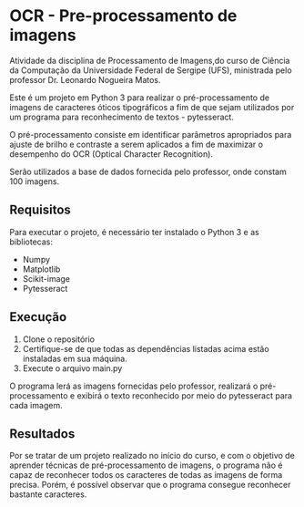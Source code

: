 <h1> OCR - Pre-processamento de imagens </h1>
<p> Atividade da disciplina de Processamento de Imagens,do curso de Ciência da Computação da Universidade Federal de Sergipe (UFS), ministrada pelo professor Dr. Leonardo Nogueira Matos. </p> 
<p>Este é um projeto em Python 3 para realizar o pré-processamento de imagens de caracteres óticos tipográficos a fim de que sejam utilizados por um programa para reconhecimento de textos - pytesseract. </p>
<p> O pré-processamento consiste em identificar parâmetros apropriados para ajuste de brilho e contraste a serem aplicados a fim de maximizar o desempenho do OCR (Optical Character Recognition). </p>
<p>Serão utilizados a base de dados fornecida pelo professor, onde constam 100 imagens. </p>

<h2> Requisitos </h2>
<p> Para executar o projeto, é necessário ter instalado o Python 3 e as bibliotecas: </p>
<ul>
<li> Numpy </li>
<li> Matplotlib </li>
<li> Scikit-image </li>
<li> Pytesseract </li>
</ul>

<h2> Execução </h2>
<ol>
<li> Clone o repositório </li>
<li>Certifique-se de que todas as dependências listadas acima estão instaladas em sua máquina. </li>
<li> Execute o arquivo main.py </li>
</ol>
<p>O programa lerá as imagens fornecidas pelo professor, realizará o pré-processamento e exibirá o texto reconhecido por meio do pytesseract para cada imagem. </p>

<h2> Resultados </h2>
<p> Por se tratar de um projeto realizado no início do curso, e com o objetivo de aprender técnicas de pré-processamento de imagens, o programa não é capaz de reconhecer todos os caracteres de todas as imagens de forma precisa. Porém, é possível observar que o programa consegue reconhecer bastante caracteres. </p>